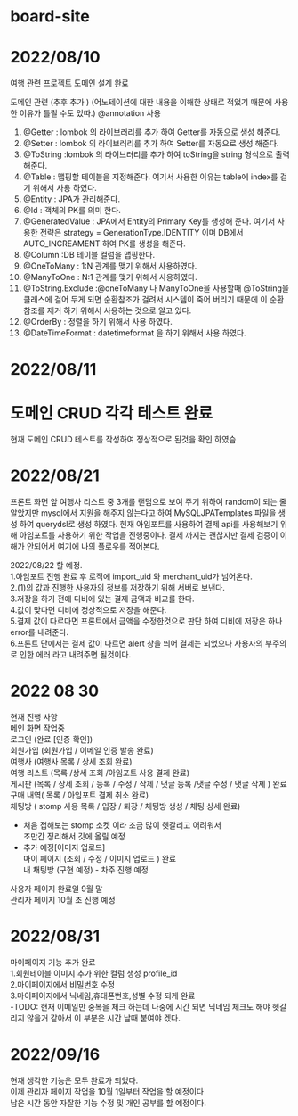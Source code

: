 # board-site
# 2022/08/10
여행 관련 프로젝트 도메인 설계 완료

도메인 관련 (추후 추가 ) (어노테이션에 대한 내용을 이해한 상태로 적었기 때문에 사용한 이유가 틀릴 수도 있따.)
@annotation 사용 

1. @Getter : lombok 의 라이브러리를 추가 하여 Getter를 자동으로 생성 해준다.
2. @Setter : lombok 의 라이브러리를 추가 하여 Setter를 자동으로 생성 해준다.
3. @ToString :lombok 의 라이브러리를 추가 하여 toString을 string 형식으로 출력 해준다.
4. @Table : 맵핑할 테이블을 지정해준다. 
   여기서 사용한 이유는 table에 index를 걸기 위해서 사용 하였다.
5. @Entity : JPA가 관리해준다. 
6. @Id : 객체의 PK를 의미 한다.
7. @GeneratedValue : JPA에서 Entity의 Primary Key를 생성해 준다.
  여기서 사용한 전략은 strategy = GenerationType.IDENTITY 이며 DB에서 AUTO_INCREAMENT 하여 PK를 생성을 해준다.
8. @Column :DB 테이블 컬럼을 맵핑한다.
9. @OneToMany : 1:N 관계를 맺기 위해서 사용하였다.
10. @ManyToOne : N:1 관계를 맺기 위해서 사용하였다.
11. @ToString.Exclude :@oneToMany 나 ManyToOne을 사용할때 @ToString을 클래스에 걸어 두게 되면 순환참조가 걸려서 시스템이 죽어 버리기 때문에 이 순환 참조를 제거 하기 위해서 사용하는 것으로 알고 있다.
12. @OrderBy : 정렬을 하기 위해서 사용 하였다.
13. @DateTimeFormat : datetimeformat 을 하기 위해서 사용 하였다.

# 2022/08/11
# 도메인 CRUD 각각 테스트 완료
현재 도메인 CRUD 테스트를 작성하여 정상적으로 된것을 확인 하였슴

# 2022/08/21
프론트 화면 앞 여행사 리스트 중 3개를 랜덤으로 보여 주기 위하여 
random이 되는 줄 알았지만 mysql에서 지원을 해주지 않는다고 하여
MySQLJPATemplates 파일을 생성 하여 querydsl로 생성 하였다.
현재 아임포트를 사용하여 결제 api를 사용해보기 위해 아임포트를 사용하기 위한 작업을 진행중이다.
결제 까지는 괜찮지만 결제 검증이 이해가 안되어서 여기에 나의 플로우를 적어본다.

2022/08/22 할 예정.<br>
1.아임포트 진행 완료 후 로직에 import_uid 와 merchant_uid가 넘어온다.<br>
2.(1)의 값과 진행한 사용자의 정보를 저장하기 위해 서버로 보낸다.<br>
3.저장을 하기 전에 디비에 있는 결제 금액과 비교를 한다.<br>
4.값이 맞다면 디비에 정상적으로 저장을 해준다.<br>
5.결제 값이 다르다면 프론트에서 금액을 수정한것으로 판단 하여 디비에 저장은 하나 error를 내려준다.<br>
6.프론트 단에서는 결제 값이 다르면 alert 창을 띄어 결제는 되었으나 사용자의 부주의로 인한 에러 라고 내려주면 될것이다.<br>


# 2022 08 30
현재 진행 사항<br/>
메인 화면 작업중<br/>
로그인 (완료 [인증 확인])<br/>
회원가입 (회원가입 / 이메일 인증 발송 완료)<br/>
여행사 (여행사 목록 / 상세 조회 완료)<br/>
여행 리스트 (목록 /상세 조회 /아임포트 사용 결제 완료)<br/>
게시판 (목록 / 상세 조회 / 등록 / 수정 / 삭제 / 댓글 등록 /댓글 수정 / 댓글 삭제 ) 완료<br/>
구매 내역( 목록 / 아임포트 결제 취소 완료)<br/>
채팅방 ( stomp 사용 목록 / 입장 / 퇴장 / 채팅방 생성 / 채팅 상세 완료) <br/>
* 처음 접해보는 stomp 소켓 이라 조금 많이 헷갈리고 어려워서 <br/>
  조만간 정리해서 깃에 올릴 예정<br/>
* 추가 예정[이미지 업로드] <br/>
마이 페이지 (조회 / 수정 / 이미지 업로드 ) 완료<br>
내 채팅방 (구현 예정) - 차주 진행 예정<br/>

사용자 페이지 완료일 9월 말<br/>
관리자 페이지 10월 초 진행 예정<br/>

# 2022/08/31
마이페이지 기능 추가 완료<br>
1.회원테이블 이미지 추가 위한 컬럼 생성 profile_id<br>
2.마이페이지에서 비밀번호 수정<br>
3.마이페이지에서 닉네임,휴대폰번호,성별 수정 되게 완료<br>
-TODO: 현재 이메일만 중복을 체크 하는데 나중에 시간 되면 닉네임 체크도 해야 헷갈리지 않을거 같아서 이 부분은 시간 날때 붙여야 겠다.<br>

# 2022/09/16
현재 생각한 기능은 모두 완료가 되었다.<br>
이제 관리자 페이지 작업을 10월 1일부터 작업을 할 예정이다<br>
남은 시간 동안 자잘한 기능 수정 및 개인 공부를 할 예정이다.

